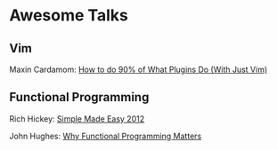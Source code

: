 # Awesome Talks

## Vim

Maxin Cardamom:
[How to do 90% of What Plugins Do (With Just Vim)](https://www.youtube.com/watch?v=XA2WjJbmmoM)

## Functional Programming

Rich Hickey:
[Simple Made Easy 2012](https://www.youtube.com/watch?v=oytL881p-nQ)

John Hughes:
[Why Functional Programming Matters](https://www.youtube.com/watch?v=XrNdvWqxBvA)

